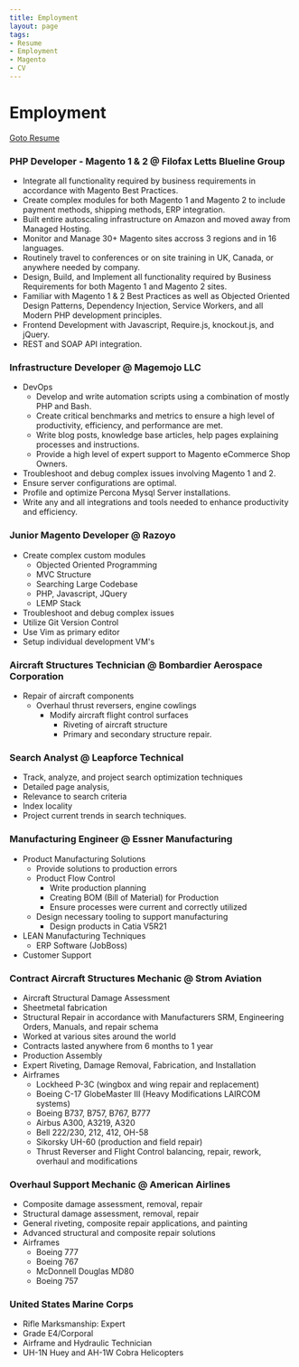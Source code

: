 ```yaml
---
title: Employment
layout: page
tags:
- Resume
- Employment
- Magento
- CV
---
```


# Employment

<a href="https://docs.google.com/document/d/1HgaczqNNX5uhZpbPNjuZ_y7lwOTJgbVxeeN121JkYbs/edit?usp=sharing" target="_blank">Goto Resume</a>

### PHP Developer - Magento 1 & 2 @ Filofax Letts Blueline Group
* Integrate all functionality required by business requirements in accordance with Magento Best Practices.
* Create complex modules for both Magento 1 and Magento 2 to include payment methods, shipping methods, ERP integration.
* Built entire autoscaling infrastructure on Amazon and moved away from Managed Hosting.
* Monitor and Manage 30+ Magento sites accross 3 regions and in 16 languages.
* Routinely travel to conferences or on site training in UK, Canada, or anywhere needed by company.
* Design, Build, and Implement all functionality required by Business Requirements for both Magento 1 and Magento 2 sites.
* Familiar with Magento 1 & 2 Best Practices as well as Objected Oriented Design Patterns, Dependency Injection, Service Workers, and all Modern PHP development principles.
* Frontend Development with Javascript, Require.js, knockout.js, and jQuery.
* REST and SOAP API integration.

### Infrastructure Developer @ Magemojo LLC
* DevOps
    * Develop and write automation scripts using a combination of mostly PHP and Bash.
    * Create critical benchmarks and metrics to ensure a high level of productivity, efficiency, and performance are met.
    * Write blog posts, knowledge base articles, help pages explaining processes and instructions.
    * Provide a high level of expert support to Magento eCommerce Shop Owners.
* Troubleshoot and debug complex issues involving Magento 1 and 2.
* Ensure server configurations are optimal.
* Profile and optimize Percona Mysql Server installations.
* Write any and all integrations and tools needed to enhance productivity and efficiency.

### Junior Magento Developer @ Razoyo

* Create complex custom modules
  * Objected Oriented Programming
  * MVC Structure
  * Searching Large Codebase
  * PHP, Javascript, JQuery
  * LEMP Stack
* Troubleshoot and debug complex issues
* Utilize Git Version Control
* Use Vim as primary editor
* Setup individual development VM's

### Aircraft Structures Technician @ Bombardier Aerospace Corporation

* Repair of aircraft components
  * Overhaul thrust reversers, engine cowlings
    * Modify aircraft flight control surfaces
      * Riveting of aircraft structure
      * Primary and secondary structure repair.

### Search Analyst @ Leapforce Technical

* Track, analyze, and project search optimization techniques
* Detailed page analysis,
* Relevance to search criteria
* Index locality
* Project current trends in search techniques.

### Manufacturing Engineer @ Essner Manufacturing

* Product Manufacturing Solutions
  * Provide solutions to production errors
  * Product Flow Control
    * Write production planning
    * Creating BOM (Bill of Material) for Production
    * Ensure processes were current and correctly utilized
  * Design necessary tooling to support manufacturing
    * Design products in Catia V5R21
* LEAN Manufacturing Techniques
  * ERP Software (JobBoss)
* Customer Support

### Contract Aircraft Structures Mechanic @ Strom Aviation

* Aircraft Structural Damage Assessment
* Sheetmetal fabrication
* Structural Repair in accordance with Manufacturers SRM, Engineering Orders, Manuals, and repair schema
* Worked at various sites around the world
* Contracts lasted anywhere from 6 months to 1 year
* Production Assembly
* Expert Riveting, Damage Removal, Fabrication, and Installation
* Airframes
  * Lockheed P-3C (wingbox and wing repair and replacement)
  * Boeing C-17 GlobeMaster III (Heavy Modifications LAIRCOM systems)
  * Boeing B737, B757, B767, B777
  * Airbus A300, A3219, A320
  * Bell 222/230, 212, 412, OH-58
  * Sikorsky UH-60 (production and field repair)
  * Thrust Reverser and Flight Control balancing, repair, rework, overhaul and modifications

### Overhaul Support Mechanic @ American Airlines

* Composite damage assessment, removal, repair
* Structural damage assessment, removal, repair
* General riveting, composite repair applications, and painting
* Advanced structural and composite repair solutions
* Airframes
  * Boeing 777
  * Boeing 767
  * McDonnell Douglas MD80
  * Boeing 757

### United States Marine Corps

* Rifle Marksmanship: Expert
* Grade E4/Corporal
* Airframe and Hydraulic Technician
* UH-1N Huey and AH-1W Cobra Helicopters

